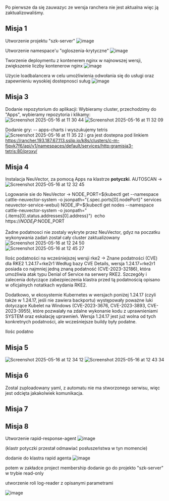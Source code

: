 Po pierwsze da się zauwazyc ze wersja ranchera nie jest aktualna więc ją zaktualizowaliśmy.

## Misja 1
Utworzenie projektu "szk-server"
![image](https://github.com/user-attachments/assets/f89adae4-5cfa-4ea1-aae0-cee90a7eb7a3)


Utworzenie namespace'u "ogloszenia-krytyczne"
![image](https://github.com/user-attachments/assets/30d448af-36d7-46a2-a77d-24f26183207e)


Tworzenie deploymentu z kontenerem nginx w najnowszej wersji, zwiększenie liczby kontenerow nginx
![image](https://github.com/user-attachments/assets/00fefbb4-a198-4793-b8ba-f5d2b3e0447c)

Użycie loadbalancera w celu umożliwienia odwołania się do usługi oraz zapewnieniu wysokiej dostepnosci suług
![image](https://github.com/user-attachments/assets/60807293-020e-483d-9341-6059ffed84c4)


## Misja 3
  Dodanie repozytorium do aplikacji:
  Wybieramy cluster, przechodzimy do "Apps", wybieramy repozytoria i klikamy:
  ![Screenshot 2025-05-16 at 11 30 44](https://github.com/user-attachments/assets/08cefac9-338c-4b7c-b3dc-c60cd094ffa9)
  ![Screenshot 2025-05-16 at 11 32 09](https://github.com/user-attachments/assets/a5048d48-fe12-44f8-a00f-c2cce6188d3f)

  Dodanie gry:
  -- apps-charts i wyszukujemy tetris
![Screenshot 2025-05-16 at 11 35 22](https://github.com/user-attachments/assets/fc7617fe-4b4a-406b-aabf-ccba79b6bb6d)
i gra jest dostepna pod linkiem
https://rancher.193.187.67.113.sslip.io/k8s/clusters/c-m-fjqvk7f6/api/v1/namespaces/default/services/http:gramisja3-tetris:80/proxy/

## Misja 4
Instalacja NeuVector, za pomocą Apps na klastrze **potyczki**.
AUTOSCAN ->
![Screenshot 2025-05-16 at 12 32 45](https://github.com/user-attachments/assets/81bc4411-dda1-4c8c-b83f-d2aa1140ec24)

Logowanie sie do NeuVector ->
  NODE_PORT=$(kubectl get --namespace cattle-neuvector-system -o jsonpath="{.spec.ports[0].nodePort}" services neuvector-service-webui)
  NODE_IP=$(kubectl get nodes --namespace cattle-neuvector-system -o jsonpath="{.items[0].status.addresses[0].address}") 
  echo https://$NODE_IP:$NODE_PORT

Żadne podatnosci nie zostaly wykryte przez NeuVector, gdyz na poczatku wykonywania zadań został cały cluster zaktualizowany 
![Screenshot 2025-05-16 at 12 24 50](https://github.com/user-attachments/assets/079096c0-fa22-4c8e-aba0-d799668c9b97)
![Screenshot 2025-05-16 at 12 45 27](https://github.com/user-attachments/assets/a8d7f42e-2fab-4827-9edd-ad57ec698bf8)

Ilośc podatności na wcześniejszej wersji rke2 -> 
  Znane podatności (CVE) dla RKE2 1.24.17+rke2r1
Według bazy CVE Details, wersja 1.24.17+rke2r1 posiada co najmniej jedną znaną podatność (CVE-2023-32186), która umożliwia atak typu Denial of Service na serwery RKE2. Szczegóły i zalecenia dotyczące zabezpieczenia klastra przed tą podatnością opisano w oficjalnych notatkach wydania RKE2.


Dodatkowo, w ekosystemie Kubernetes w wersjach poniżej 1.24.17 (czyli także w 1.24.17, jeśli nie zawiera backportu) występowały poważne luki dotyczące Kubelet na Windows (CVE-2023-3676, CVE-2023-3893, CVE-2023-3955), które pozwalały na zdalne wykonanie kodu z uprawnieniami SYSTEM oraz eskalację uprawnień. Wersja 1.24.17 jest już wolna od tych konkretnych podatności, ale wcześniejsze buildy były podatne.

Ilośc podatno
## Misja 5
![Screenshot 2025-05-16 at 12 34 12](https://github.com/user-attachments/assets/a4f0d076-95f0-446b-845a-b87d3e0ad339)
![Screenshot 2025-05-16 at 12 43 34](https://github.com/user-attachments/assets/42542068-d126-44f5-95ab-413e8057f6bc)

## Misja 6
Zostal zuploadowany yaml, z automatu nie ma stworzonego serwisu, więc jest odcięta jakakolwiek komunikacja.

## Misja 7

## Misja 8
Utworzenie rapid-response-agent
![image](https://github.com/user-attachments/assets/1aa736ab-39ad-4df8-9873-6811cc339609)

(klastr potyczki przestał odmawiać posłuszeństwa w tyn momencie)

dodanie do klastra rapid agenta
![image](https://github.com/user-attachments/assets/bc45cc8f-393e-41dc-a411-d7ad738a150f)

potem w zakładce project membership dodanie go do projekto "szk-server" w trybie read-only

utworzenie roli log-reader z opisanymi parametrami 

![image](https://github.com/user-attachments/assets/3604dc49-bf2b-4dc8-855b-a0b130e474b2)

